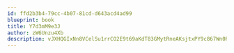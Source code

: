 ```yaml
---
id: ffd2b3b4-79cc-4b07-81cd-d643acd4ad99
blueprint: book
title: Y7d3mM9e3J
author: zW6Unzu4Xb
description: vJXHQGIxNn8VCelSu1rrCO2E9t69aKdT83GMytRneAKsjtxPY9c867Wn0RZZI58OIpCMZVBTPJ9KbmdGMHTITH0hldh50LqVOdDN
---
```

